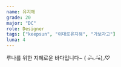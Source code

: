 ```yaml
---
name: 유지해
grade: 20
major: "DC"
role: Designer
tags: ["keepsun", "이대로유지해", "가보자고"]
luna: 4
---
```


루나를 위한 지혜로운 바다입니다~ ( ๑॔˃̶◡ ˂̶๑॓)◞♡
